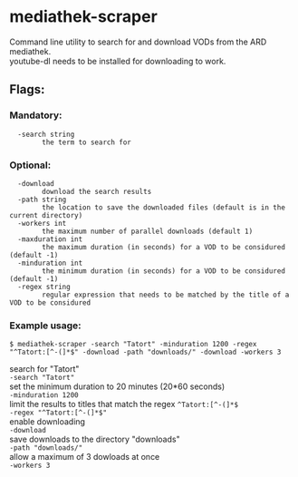 # mediathek-scraper

Command line utility to search for and download VODs from the ARD mediathek.  
youtube-dl needs to be installed for downloading to work.

## Flags:  

### Mandatory:
      -search string
            the term to search for
### Optional:
      -download
            download the search results
      -path string
            the location to save the downloaded files (default is in the current directory)
      -workers int
            the maximum number of parallel downloads (default 1)
      -maxduration int
            the maximum duration (in seconds) for a VOD to be considured (default -1)
      -minduration int
            the minimum duration (in seconds) for a VOD to be considured (default -1)
      -regex string
            regular expression that needs to be matched by the title of a VOD to be considured


### Example usage:
    $ mediathek-scraper -search "Tatort" -minduration 1200 -regex "^Tatort:[^-(]*$" -download -path "downloads/" -download -workers 3
    
search for "Tatort"  
`-search "Tatort"`  
set the minimum duration to 20 minutes (20\*60 seconds)  
`-minduration 1200`  
limit the results to titles that match the regex `^Tatort:[^-(]*$`  
`-regex "^Tatort:[^-(]*$"`  
enable downloading  
`-download`  
save downloads to the directory  "downloads"  
`-path "downloads/"`  
allow a maximum of 3 dowloads at once  
`-workers 3`  


